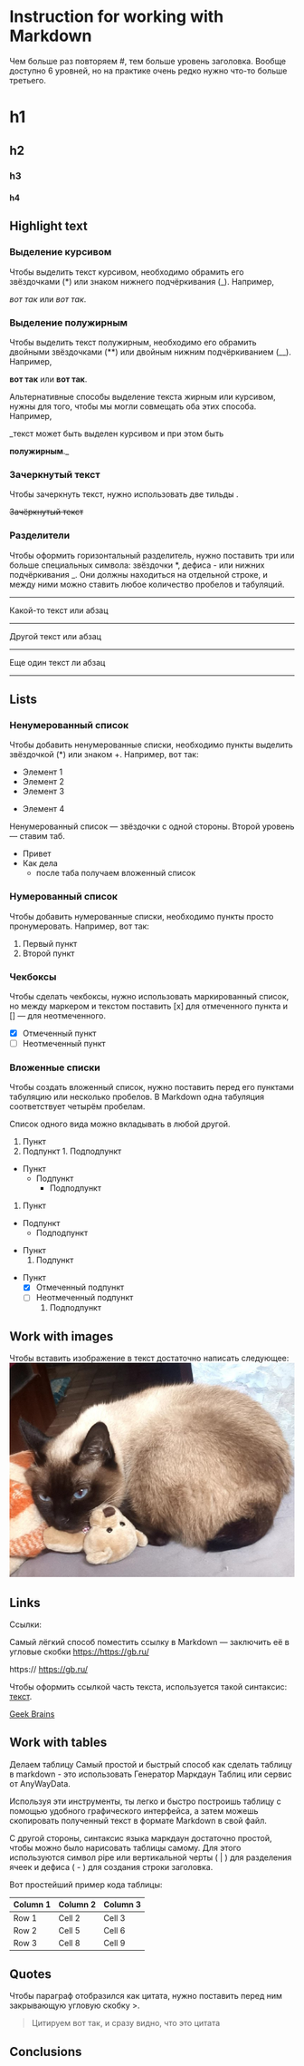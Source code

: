 # Instruction for working with Markdown

Чем больше раз повторяем #, тем больше уровень заголовка. Вообще доступно 6 уровней, но на практике очень редко нужно что-то больше третьего.

# h1
## h2
### h3
#### h4

## Highlight text

### Выделение курсивом

Чтобы выделить текст курсивом, необходимо обрамить его звёздочками (*) или знаком нижнего подчёркивания (_). Например, 

*вот так* или _вот так_.

### Выделение полужирным 

Чтобы выделить текст полужирным, необходимо его обрамить двойными звёздочками (**) или двойным нижним подчёркиванием (__). Например,

 **вот так** или __вот так__.

Альтернативные способы выделение текста жирным или курсивом, нужны для того, чтобы мы могли совмещать оба этих способа. Например, 

_текст может быть выделен курсивом и при этом быть 

**полужирным**._

### Зачеркнутый текст 

Чтобы зачеркнуть текст, нужно использовать две тильды . 

~~Зачёркнутый текст~~

### Разделители 
Чтобы оформить горизонтальный разделитель, нужно поставить три или больше специальных символа: звёздочки *, дефиса - или нижних подчёркивания _. Они должны находиться на отдельной строке, и между ними можно ставить любое количество пробелов и табуляций.

***
Какой-то текст или абзац


---
Другой текст или абзац

___
Еще один текст ли абзац
________________________________________

## Lists

### Ненумерованный список
Чтобы добавить ненумерованные списки, необходимо пункты выделить звёздочкой (*) или знаком +. Например, вот так:
* Элемент 1
* Элемент 2
* Элемент 3
+ Элемент 4

Ненумерованный список — звёздочки с одной стороны. Второй уровень — ставим таб.

* Привет
* Как дела
    * после таба получаем вложенный список

### Нумерованный список
 Чтобы добавить нумерованные списки, необходимо пункты просто пронумеровать. Например, вот так:
1. Первый пункт
2. Второй пункт

### Чекбоксы 
Чтобы сделать чекбоксы, нужно использовать маркированный список, но между маркером и текстом поставить [x] для отмеченного пункта и [] — для неотмеченного.
- [x] Отмеченный пункт
- [ ] Неотмеченный пункт

### Вложенные списки
Чтобы создать вложенный список, нужно поставить перед его пунктами табуляцию или несколько пробелов. В Markdown одна табуляция соответствует четырём пробелам.

Список одного вида можно вкладывать в любой другой.

1. Пункт
  1. Подпункт
    1. Подподпункт

- Пункт
  - Подпункт
    - Подподпункт


1. Пункт
  - Подпункт
    * Подподпункт

+ Пункт
  1. Подпункт

- Пункт
  - [x] Отмеченный подпункт
  - [ ] Неотмеченный подпункт
    1. Подподпункт

## Work with images

Чтобы вставить изображение в текст достаточно написать следующее: ![«Привет — это Вишня!»](cherry.jpg)

## Links

Ссылки:

Самый лёгкий способ поместить ссылку в Markdown — заключить её в угловые скобки <https://https://gb.ru/>

https:// https://gb.ru/ 

Чтобы оформить ссылкой часть текста, используется такой синтаксис: [текст](ссылка). 


[Geek Brains](https://gb.ru/)

## Work with tables

Делаем таблицу
Самый простой и быстрый способ как сделать таблицу в markdown - это использовать Генератор Маркдаун Таблиц или сервис от AnyWayData.

Используя эти инструменты, ты легко и быстро построишь таблицу с помощью удобного графического интерфейса, а затем можешь скопировать полученный текст в формате Markdown в свой файл.

С другой стороны, синтаксис языка маркдаун достаточно простой, чтобы можно было нарисовать таблицы самому. Для этого используются символ pipe или вертикальной черты ( | ) для разделения ячеек и дефиса ( - ) для создания строки заголовка.

Вот простейший пример кода таблицы:

| Column 1 | Column 2 | Column 3 |
|----------|----------|----------|
| Row 1    | Cell 2   | Cell 3   |
| Row 2    | Cell 5   | Cell 6   |
| Row 3    | Cell 8   | Cell 9   |

## Quotes

Чтобы параграф отобразился как цитата, нужно поставить перед ним закрывающую угловую скобку >.


> Цитируем вот так, и сразу видно, что это цитата

## Conclusions
